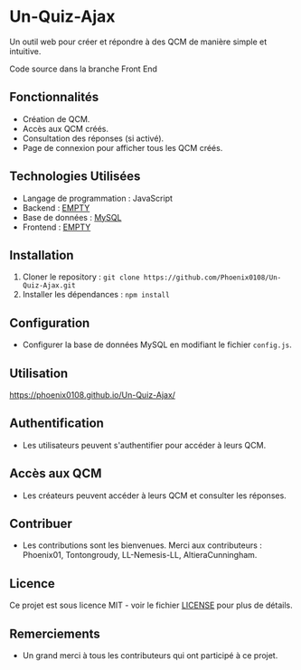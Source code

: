 # Un-Quiz-Ajax

Un outil web pour créer et répondre à des QCM de manière simple et intuitive.

Code source dans la branche Front End

## Fonctionnalités

- Création de QCM.
- Accès aux QCM créés.
- Consultation des réponses (si activé).
- Page de connexion pour afficher tous les QCM créés.

## Technologies Utilisées

- Langage de programmation : JavaScript
- Backend : [EMPTY](https://exemple-du-backend.com/)
- Base de données : [MySQL](https://www.mysql.com/)
- Frontend : [EMPTY](https://exemple-du-frontend.com/)

## Installation

1. Cloner le repository : `git clone https://github.com/Phoenix0108/Un-Quiz-Ajax.git`
2. Installer les dépendances : `npm install`

## Configuration

- Configurer la base de données MySQL en modifiant le fichier `config.js`.

## Utilisation

https://phoenix0108.github.io/Un-Quiz-Ajax/

## Authentification

- Les utilisateurs peuvent s'authentifier pour accéder à leurs QCM.

## Accès aux QCM

- Les créateurs peuvent accéder à leurs QCM et consulter les réponses.

## Contribuer

- Les contributions sont les bienvenues. Merci aux contributeurs : Phoenix01, Tontongroudy, LL-Nemesis-LL, AltieraCunningham.

## Licence

Ce projet est sous licence MIT - voir le fichier [LICENSE](LICENSE) pour plus de détails.

## Remerciements

- Un grand merci à tous les contributeurs qui ont participé à ce projet.
